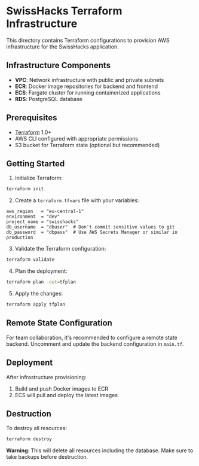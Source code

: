 # SwissHacks Terraform Infrastructure

This directory contains Terraform configurations to provision AWS infrastructure for the SwissHacks application.

## Infrastructure Components

- **VPC**: Network infrastructure with public and private subnets
- **ECR**: Docker image repositories for backend and frontend
- **ECS**: Fargate cluster for running containerized applications
- **RDS**: PostgreSQL database

## Prerequisites

- [Terraform](https://www.terraform.io/downloads.html) 1.0+
- AWS CLI configured with appropriate permissions
- S3 bucket for Terraform state (optional but recommended)

## Getting Started

1. Initialize Terraform:

```bash
terraform init
```

2. Create a `terraform.tfvars` file with your variables:

```hcl
aws_region   = "eu-central-1"
environment  = "dev"
project_name = "swisshacks"
db_username  = "dbuser"  # Don't commit sensitive values to git
db_password  = "dbpass"  # Use AWS Secrets Manager or similar in production
```

3. Validate the Terraform configuration:

```bash
terraform validate
```

4. Plan the deployment:

```bash
terraform plan -out=tfplan
```

5. Apply the changes:

```bash
terraform apply tfplan
```

## Remote State Configuration

For team collaboration, it's recommended to configure a remote state backend. Uncomment and update the backend configuration in `main.tf`.

## Deployment

After infrastructure provisioning:

1. Build and push Docker images to ECR
2. ECS will pull and deploy the latest images

## Destruction

To destroy all resources:

```bash
terraform destroy
```

**Warning**: This will delete all resources including the database. Make sure to take backups before destruction.